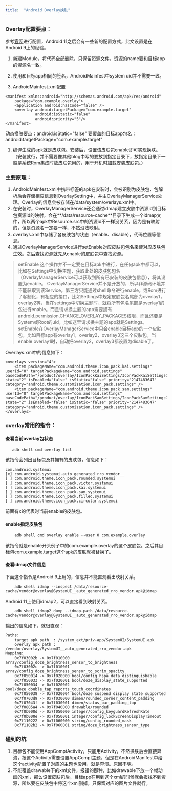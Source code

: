 ```yaml
---
title:  "Android Overlay换肤"
---
```

### Overlay配置要点：
参考[官网](https://source.android.google.cn/devices/architecture/rros)进行配置，Android 11之后会有一些新的配置方式，此文设置是在Android 9上的经验。

1. 新建Module，将代码全部删除，只保留资源文件，资源的name要和目标app的资源名一致。

2. 使用和目标app相同的签名，AndroidMainfest中system uid并不需要一致。

3. AndroidMainfest.xml配置  

```
<manifest xmlns:android="http://schemas.android.com/apk/res/android"
    package="com.example.overlay">
    <application android:hasCode="false" />
    <overlay android:targetPackage="com.example.target"
             android:isStatic="false"
             android:priority="5"/>
</manifest>
```   
动态换肤要点：android:isStatic="false"
要覆盖的目标app包名：android:targetPackage="com.example.target"

1. 编译生成的apk就是皮肤包。安装后，设置该皮肤包enable即可实现换肤。（安装就行，并不需要像其他blog中写的要放到指定目录下，放指定目录下一般是系统Rom集成时放皮肤包用的，用于开机时加载安装皮肤包。）

### 主要原理：
1. AndroidMainfest.xml中携带<overlay>标签的apk在安装时，会被识别为皮肤包，包解析后会存储相应信息到OverlaySetting中，并由OverlayManagerService处理。Overlay的信息会被存储在/data/system/overlays.xml中。
2. 在安装时，OverlayManagerService还会通过idmap建立皮肤中资源id到目标包资源id的映射，会在**/data/resource-cache**目录下生成一个idmap文件，所以两个apk中Resource.src中的资源id不一样没关系，因为是有映射的，但是资源名一定要一样，不然没法映射。
3. overlays.xml中存储了各皮肤包的状态（enable、disable），代码位置等信息。
4. 通过OverlayManagerService进行setEnable对应皮肤包包名来使对应皮肤包生效。之后查找资源就先从enable的皮肤包中查找资源。
   

>setEnable
>这个操作并不一定要在目标apk中进行，在任何apk中都可以，比如在Settings中切换主题，获取此处的皮肤包包名（OverlayManagerService可以获取到所有已安装的皮肤包信息），将其设置为enable。
>OverlayManagerService并不是开放的，所以非源码环境并不能获取到该Service。第三方只能通过shell命令进行enable，或Rom进行了客制化，有相应的接口，比如Settings中规定皮肤包名尾部为overlay1，overlay2等，当在settings中切换主题时，就将所有包名尾部是overlay1的包进行enable。而且请求换主题的app需要拥有android.permission.CHANGE_OVERLAY_PACKAGES权限，而且还要是System或Root的uid，比如这里请求换主题的app就是Settings。
>setEnable在OverlayManagerService中只会enable目标app的一个皮肤包，比如目标app有overlay1，overlay2，overlay3这三个皮肤包，当enable overlay1时，自动把overlay2，overlay3都设置为disable了。

Overlays.xml中的信息如下：
```
<overlays version="4">
    <item packageName="com.android.theme.icon_pack.kai.settings" userId="0" targetPackageName="com.android.settings" baseCodePath="/product/overlay/IconPackKaiSettings/IconPackKaiSettingsOverlay.apk" state="2" isEnabled="false" isStatic="false" priority="2147483647" category="android.theme.customization.icon_pack.settings" />
    <item packageName="com.android.theme.icon_pack.sam.settings" userId="0" targetPackageName="com.android.settings" baseCodePath="/product/overlay/IconPackSamSettings/IconPackSamSettingsOverlay.apk" state="2" isEnabled="false" isStatic="false" priority="2147483647" category="android.theme.customization.icon_pack.settings" />
</overlays>
```

### overlay常用的指令：
#### 查看当前overlay包状态
```
   adb shell cmd overlay list
```
该指令会列出目标包及其拥有的皮肤包，信息如下：
```
com.android.systemui
[x] com.android.systemui.auto_generated_rro_vendor__
[ ] com.android.theme.icon_pack.rounded.systemui
[ ] com.android.theme.icon_pack.victor.systemui
[ ] com.android.theme.icon_pack.kai.systemui
[ ] com.android.theme.icon_pack.sam.systemui
[ ] com.android.theme.icon_pack.filled.systemui
[ ] com.android.theme.icon_pack.circular.systemui
```
前面有x的代表时当前enable的皮肤包。

#### enable指定皮肤包
```
    adb shell cmd overlay enable --user 0 com.example.overlay
```
该指令就是enable开头例子中的com.example.overlay的这个皮肤包。之后其目标包com.example.target这个apk的皮肤就被替换了。


#### 查看idmap文件信息
下面这个指令是Android 9上用的，信息并不能直观看出映射关系。
```
    adb shell idmap --inspect /data/resource-cache/vendor@overlay@SystemUI__auto_generated_rro_vendor.apk@idmap
```
Android 11上使用idmap2，可以直接看到映射关系。
```
    adb shell idmap2 dump --idmap-path /data/resource-cache/vendor@overlay@SystemUI__auto_generated_rro_vendor.apk@idmap
```
输出的信息如下，就很直观：
```
Paths:
    target apk path  : /system_ext/priv-app/SystemUI/SystemUI.apk
    overlay apk path : /vendor/overlay/SystemUI__auto_generated_rro_vendor.apk
Mapping:
    0x7f03002b -> 0x7f010000 array/config_doze_brightness_sensor_to_brightness
    0x7f03002c -> 0x7f010001 array/config_doze_brightness_sensor_to_scrim_opacity
    0x7f050014 -> 0x7f020000 bool/config_hspa_data_distinguishable
    0x7f050033 -> 0x7f020001 bool/doze_display_state_supported
    0x7f050034 -> 0x7f020002 bool/doze_double_tap_reports_touch_coordinates
    0x7f050038 -> 0x7f020004 bool/doze_suspend_display_state_supported
    0x7f0703d9 -> 0x7f030000 dimen/rounded_corner_content_padding
    0x7f07043f -> 0x7f030001 dimen/status_bar_padding_top
    0x7f0805a4 -> 0x7f040000 drawable/rounded
    0x7f0b000d -> 0x7f050000 integer/config_keyguardRefreshRate
    0x7f0b000e -> 0x7f050001 integer/config_lockScreenDisplayTimeout
    0x7f110222 -> 0x7f060000 string/config_rounded_mask
    0x7f1102b2 -> 0x7f060001 string/doze_brightness_sensor_type
```

### 碰到的坑
1. 目标包不能使用AppComptActivity，只能用Activity，不然换肤后会直接奔溃，报这个Activity需要设置AppCompt主题，但是在AndroidManifest中给这个activity配置了对应的主题也没用，就是奔溃。原因不明。
2. 不能覆盖drawable下的xml文件，报错的那种，比如drawable下放一个帧动画的xml，那么设置皮肤包后，目标app在用到这个xml的时候就会报找不到资源，所以要在皮肤包中将这个xml删掉，只保留对应的图片文件就行。
